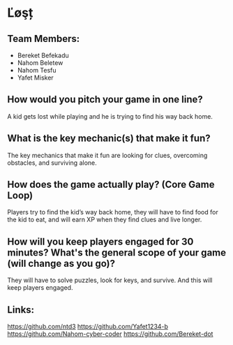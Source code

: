 # Ľøşț

## Team Members:
- Bereket Befekadu
- Nahom Beletew
- Nahom Tesfu
- Yafet Misker

## How would you pitch your game in one line?
A kid gets lost while playing and he is trying to find his way back home.

## What is the key mechanic(s) that make it fun?
The key mechanics that make it fun are looking for clues, overcoming obstacles, and surviving alone. 

## How does the game actually play? (Core Game Loop)
Players try to find the kid’s way back home, they will have to find food for the kid to eat, and will earn XP when they find clues and live longer.

## How will you keep players engaged for 30 minutes? What's the general scope of your game (will change as you go)?
They will have to solve puzzles, look for keys, and survive. And this will keep players engaged.

## Links:
https://github.com/ntd3
https://github.com/Yafet1234-b
https://github.com/Nahom-cyber-coder
https://github.com/Bereket-dot

